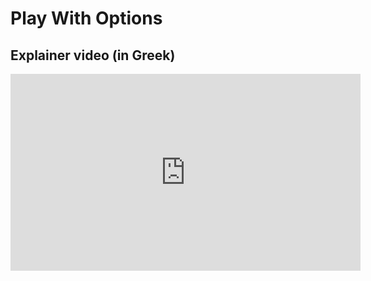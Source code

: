 # Play With Options

## Explainer video (in Greek)

<p align="center">
<iframe width="560" height="315" src="https://www.youtube.com/embed/BKC0M4R2VBo" title="YouTube video player" frameborder="0" allow="accelerometer; autoplay; clipboard-write; encrypted-media; gyroscope; picture-in-picture" allowfullscreen></iframe>
</p>

